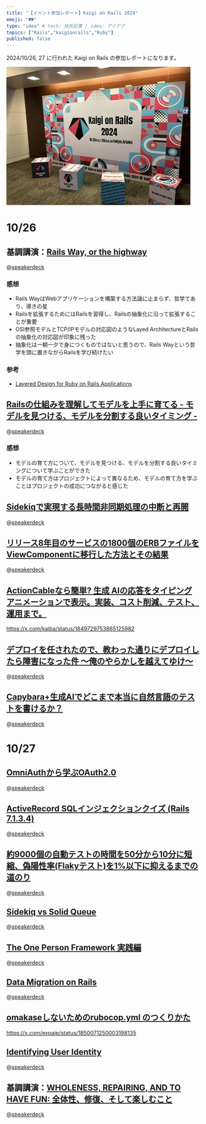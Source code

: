 ```yaml
---
title: "【イベント参加レポート】Kaigi on Rails 2024"
emoji: "🛤️"
type: "idea" # tech: 技術記事 / idea: アイデア
topics: ["Rails","kaigionrails","Ruby"]
published: false
---
```


2024/10/26, 27 に行われた Kaigi on Rails の参加レポートになります。

![kaigi_on_rails_2024](/images/kaigi_on_rails_2024.jpeg)

# 10/26

## 基調講演：[Rails Way, or the highway](https://speakerdeck.com/palkan/kaigi-on-rails-2024-rails-way-or-the-highway)

@[speakerdeck](ce11ed892bda4717b96f12d064865a4a)

### 感想

- Rails WayはWebアプリケーションを構築する方法論に止まらず、哲学であり、導きの星
- Railsを拡張するためにはRailsを習得し、Railsの抽象化に沿って拡張することが重要
- OSI参照モデルとTCP/IPモデルの対応図のようなLayed ArchitectureとRailsの抽象化の対応図が印象に残った
- 抽象化は一朝一夕で身につくものではないと思うので、Rails Wayという哲学を頭に置きながらRailsを学び続けたい


### 参考
- [Layered Design for Ruby on Rails Applications](https://a.co/d/fkgONGl)

## [Railsの仕組みを理解してモデルを上手に育てる - モデルを見つける、モデルを分割する良いタイミング -](https://speakerdeck.com/igaiga/kaigionrails2024/)

@[speakerdeck](eea7a4e755784fa690362a48557c1802)

### 感想

- モデルの育て方について、モデルを見つける、モデルを分割する良いタイミングについて学ぶことができた
- モデルの育て方はプロジェクトによって異なるため、モデルの育て方を学ぶことはプロジェクトの成功につながると感じた

## [Sidekiqで実現する長時間非同期処理の中断と再開](https://speakerdeck.com/hypermkt/pausing-and-resuming-long-running-asynchronous-jobs-with-sidekiq)

@[speakerdeck](519ed48333bb467f99800676350f6fc3)

## [リリース8年目のサービスの1800個のERBファイルをViewComponentに移行した方法とその結果](https://speakerdeck.com/katty0324/ririsu8nian-mu-nosabisuno1800ge-noerbhuairuwoviewcomponentniyi-xing-sitafang-fa-tosonojie-guo)

@[speakerdeck](d4b29cf4bcf94ee9887fced33e569cdf)

## [ActionCableなら簡単? 生成 AIの応答をタイピングアニメーションで表示。実装、コスト削減、テスト、運用まで。](https://docs.google.com/presentation/d/1sPCFlWPKmnTcc11Nt99swIJ-M056JtdK2tqHYZ18QEs/edit?usp=sharing)

https://x.com/kaiba/status/1849729753865125982

## [デプロイを任されたので、教わった通りにデプロイしたら障害になった件 〜俺のやらかしを越えてゆけ〜](https://speakerdeck.com/techouse/depuroiworen-saretanode-jiao-watutatong-rinidepuroisitarazhang-hai-ninatutajian-an-noyarakasiwoyue-eteyuke)

@[speakerdeck](84105fdf2dfc4ba585e148378241a1e8)

## [Capybara+生成AIでどこまで本当に自然言語のテストを書けるか？](https://speakerdeck.com/yusukeiwaki/capybara-plus-sheng-cheng-aidedokomadeben-dang-nizi-ran-yan-yu-notesutowoshu-keruka)

@[speakerdeck](23b11c66d8924b49a64f0748552a9f4f)

# 10/27

## [OmniAuthから学ぶOAuth2.0](https://speakerdeck.com/ykpythemind/omniauthkaraxue-buoauth2-dot-0-kaigi-on-rails-2024)

@[speakerdeck](83e1754b5a184bafa4948032039c6638)

## [ActiveRecord SQLインジェクションクイズ (Rails 7.1.3.4)](https://speakerdeck.com/kozy4324/activerecord-sqlinziekusiyonkuizu-rails-7-dot-1-3-dot-4)

@[speakerdeck](923f3b90563742f9b2b6ec0f63b9c5d6)

## [約9000個の自動テストの時間を50分から10分に短縮、偽陽性率(Flakyテスト)を1%以下に抑えるまでの道のり](https://speakerdeck.com/hatsu38/yue-9000ge-nozi-dong-tesutono-shi-jian-wo50fen-10fen-niduan-suo-flakytesutowo1-percent-yi-xia-niyi-etahua)

@[speakerdeck](d008fd301eff4a54b91fecabc818e684)

## [Sidekiq vs Solid Queue](https://speakerdeck.com/willnet/sidekiq-vs-solid-queue)

@[speakerdeck](e9b495790aa54b4d9f9629c7f6b87949)

## [The One Person Framework 実践編](https://speakerdeck.com/asonas/practical-the-one-person-framework)

@[speakerdeck](b1d8ade237174e04aceadd25a240627a)

## [Data Migration on Rails](https://speakerdeck.com/ohbarye/data-migration-on-rails)

@[speakerdeck](dedb021b0f6641b5b0b7d1194cca4a31)

## [omakaseしないためのrubocop.yml のつくりかた]()

https://x.com/expajp/status/1850071250003198135

## [Identifying User Identity](https://speakerdeck.com/moro/identifying-user-idenity)

@[speakerdeck](b9b2650a1f6945389cea7553b92989ee)

## 基調講演：[WHOLENESS, REPAIRING, AND TO HAVE FUN: 全体性、修復、そして楽しむこと](https://speakerdeck.com/snoozer05/wholeness-repairing-and-to-have-fun)

@[speakerdeck](32baeb88f27846e6a571594e44c5f7b3)

